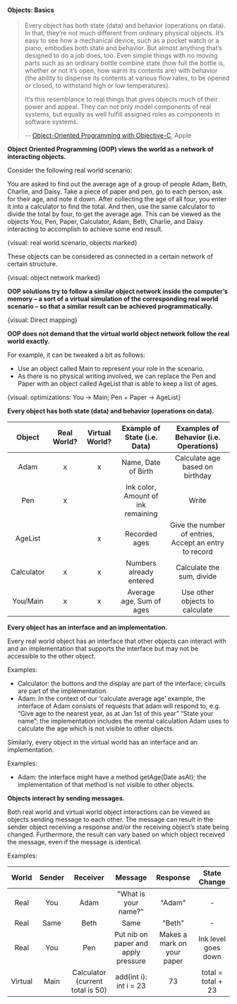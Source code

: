 <link rel="stylesheet" href="{{baseUrl}}/css/textbook.css">

<div class="website-content">

#### Objects: Basics

<div id="main">

> Every object has both state (data) and behavior (operations on data). In that, they’re not much different
> from ordinary physical objects. It’s easy to see how a mechanical device, such as a pocket watch or a piano,
> embodies both state and behavior. But almost anything that’s designed to do a job does, too. Even simple things
> with no moving parts such as an ordinary bottle combine state (how full the bottle is, whether or not it’s open,
> how warm its contents are) with behavior (the ability to dispense its contents at various flow rates, to be opened
> or closed, to withstand high or low temperatures).
>
> It’s this resemblance to real things that gives objects much of their power and appeal. They can not only model
> components of real systems, but equally as well fulfill assigned roles as components in software systems.
>
> -- [Object-Oriented Programming with Objective-C](https://developer.apple.com/library/content/documentation/Cocoa/Conceptual/OOP_ObjC/), Apple

**Object Oriented Programming (OOP) views the world as a network of interacting objects.**

<tip-box>

Consider the following real world scenario:

You are asked to find out the average age of a group of people Adam, Beth, Charlie, and Daisy. Take a piece of paper and pen, go to each person, ask for their age, and note it down. After collecting the age of all four, you enter it into a calculator to find the total. And then, use the same calculator to divide the total by four, to get the average age. This can be viewed as the objects You, Pen, Paper, Calculator, Adam, Beth, Charlie, and Daisy interacting to accomplish to achieve some end result.

{visual: real world scenario, objects marked}

</tip-box>

These objects can be considered as connected in a certain network of certain structure.

{visual: object network marked}

**OOP solutions try to follow a similar object network inside the computer’s memory – a sort of a virtual simulation of the corresponding real world scenario – so that a similar result can be achieved programmatically.**

{visual: Direct mapping}

**OOP does not demand that the virtual world object network follow the real world exactly.**

<tip-box>

For example, it can be tweaked a bit as follows:

* Use an object called Main to represent your role in the scenario.
* As there is no physical writing involved, we can replace the Pen and Paper with an object called AgeList that is able to keep a list of ages.

{visual: optimizations:  You -> Main; Pen + Paper -> AgeList}

</tip-box>

**Every object has both state (data) and behavior (operations on data).**

| Object      | Real World? | Virtual World? | Example of State (i.e. Data)       | Examples of Behavior (i.e. Operations)                |
| :---------: |:-----------:|:--------------:|:----------------------------------:| :----------------------------------------------------:|
| Adam        | x           | x              | Name, Date of Birth                | Calculate age based on birthday                       |
| Pen         | x           |                | Ink color, Amount of ink remaining | Write                                                 |
| AgeList     |             | x              | Recorded ages                      | Give the number of entries, Accept an entry to record |
| Calculator  | x           | x              | Numbers already entered            | Calculate the sum, divide                             |
| You/Main    | x           | x              | Average age, Sum of ages           | Use other objects to calculate                        |

**Every object has an interface and an implementation.**

Every real world object has an interface that other objects can interact with and an implementation that supports the interface but may not be accessible to the other object.

<tip-box>

Examples:

* Calculator: the buttons and the display are part of the interface; circuits are part of the implementation.
* Adam: In the context of our ‘calculate average age’ example, the interface of Adam consists of requests that adam will respond to, e.g.  “Give age to the nearest year, as at Jan 1st of this year” “State your name”; the implementation includes the mental calculation Adam uses to calculate the age which is not visible to other objects.

</tip-box>

Similarly, every object in the virtual world has an interface and an implementation.

<tip-box>

Examples:

* Adam: the interface might have a method getAge(Date asAt); the implementation of that method is not visible to other objects.

</tip-box>

**Objects interact by sending messages.**

Both real world and virtual world object interactions can be viewed as objects sending message to each other. The message can result in the sender object receiving a response and/or the receiving object’s state being changed. Furthermore, the result can vary based on which object received the message, even if the message is identical.

<tip-box>

Examples:

| World    | Sender | Receiver                         | Message                              | Response                   | State Change          |
| :------: |:------:|:--------------------------------:|:------------------------------------:|:--------------------------:|:---------------------:|
| Real     | You    | Adam                             | "What is your name?"                 | "Adam"                     | -                     |
| Real     | Same   | Beth                             | Same                                 | "Beth"                     | -                     |
| Real     | You    | Pen                              | Put nib on paper and apply pressure  | Makes a mark on your paper | Ink level goes down   |
| Virtual  | Main   | Calculator (current total is 50) | add(int i): int i = 23               | 73                         | total = total + 23    |

</tip-box>

<!-- extras ------------------------------------------------------------------------------------ -->

<panel header=":paperclip: Extras" expandable type="seamless" expanded>

  <panel header=":mortar_board: Learning Outcomes" expandable type="seamless">
    <include src="exercises.md" />
  </panel>

  <panel header=":package: Resources" expandable type="seamless">
    <include src="resources.md" />
  </panel>

</panel>

</div>
</div>
